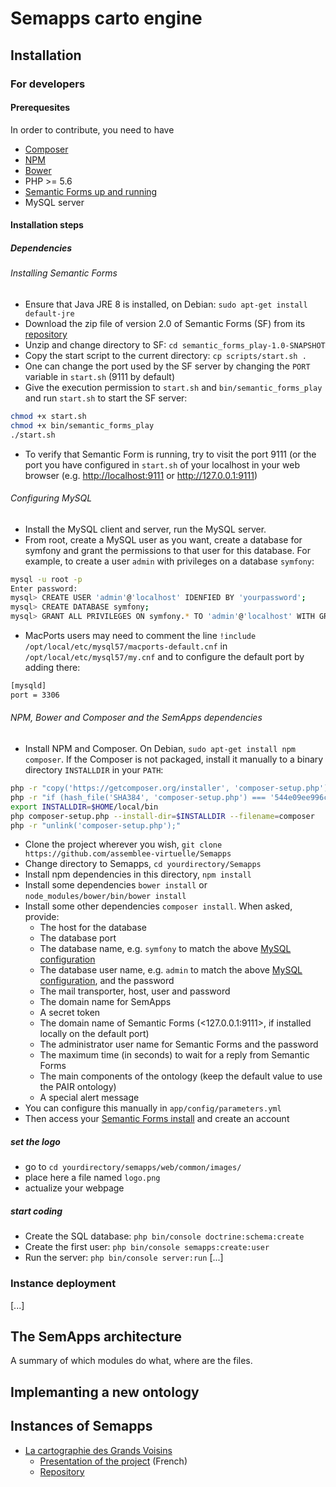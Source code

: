 # Semapps carto engine

## Installation

### For developers

#### Prerequesites 

In order to contribute, you need to have 
- [Composer](https://getcomposer.org "Composer")
- [NPM](https://www.npmjs.com/ "NPM")
- [Bower](https://bower.io/ "Bower")
- PHP >= 5.6
- [Semantic Forms up and running](https://github.com/jmvanel/semantic_forms/wiki/User_manual
 "Bower")
 - MySQL server
 
#### Installation steps

##### Dependencies

###### Installing Semantic Forms

- Ensure that Java JRE 8 is installed, on Debian: `sudo apt-get install default-jre`
- Download the zip file of version 2.0 of Semantic Forms (SF) from its [repository](https://github.com/jmvanel/semantic_forms/releases)
- Unzip and change directory to SF: `cd semantic_forms_play-1.0-SNAPSHOT`
- Copy the start script to the current directory: `cp scripts/start.sh .`
- One can change the port used by the SF server by changing the `PORT` variable in `start.sh` (9111 by default)
- Give the execution permission to ```start.sh``` and `bin/semantic_forms_play` and run `start.sh` to start the SF server:
```bash
chmod +x start.sh
chmod +x bin/semantic_forms_play
./start.sh
```
- To verify that Semantic Form is running, try to visit the port 9111 (or the port you have configured in `start.sh` of your localhost in your web browser (e.g. <http://localhost:9111> or <http://127.0.0.1:9111>)


###### Configuring MySQL

- Install the MySQL client and server, run the MySQL server.
- From root, create a MySQL user as you want, create a database for symfony and grant the permissions to that user for this database. For example, to create a user `admin` with privileges on a database `symfony`:
```bash
mysql -u root -p
Enter password:
mysql> CREATE USER 'admin'@'localhost' IDENFIED BY 'yourpassword';
mysql> CREATE DATABASE symfony;
mysql> GRANT ALL PRIVILEGES ON symfony.* TO 'admin'@'localhost' WITH GRANT OPTION;
```
- MacPorts users may need to comment the line `!include /opt/local/etc/mysql57/macports-default.cnf` in `/opt/local/etc/mysql57/my.cnf` and to configure the default port by adding there:
```bash
[mysqld]
port = 3306
```

###### NPM, Bower and Composer and the SemApps dependencies
- Install NPM and Composer. On Debian, `sudo apt-get install npm composer`. If the Composer is not packaged, install it manually to a binary directory `INSTALLDIR` in your `PATH`:
```bash
php -r "copy('https://getcomposer.org/installer', 'composer-setup.php');"
php -r "if (hash_file('SHA384', 'composer-setup.php') === '544e09ee996cdf60ece3804abc52599c22b1f40f4323403c44d44fdfdd586475ca9813a858088ffbc1f233e9b180f061') { echo 'Installer verified'; } else { echo 'Installer corrupt'; unlink('composer-setup.php'); } echo PHP_EOL;"
export INSTALLDIR=$HOME/local/bin
php composer-setup.php --install-dir=$INSTALLDIR --filename=composer
php -r "unlink('composer-setup.php');"
```
- Clone the project wherever you wish, `git clone https://github.com/assemblee-virtuelle/Semapps`
- Change directory to Semapps, `cd yourdirectory/Semapps`
- Install npm dependencies in this directory, `npm install`
- Install some dependencies `bower install` or `node_modules/bower/bin/bower install`
- Install some other dependencies `composer install`. When asked, provide:
  * The host for the database
  * The database port
  * The database name, e.g. `symfony` to match the above [MySQL configuration](#configuring-mysql)
  * The database user name, e.g. `admin` to match the above [MySQL configuration](#configuring-mysql), and the password
  * The mail transporter, host, user and password
  * The domain name for SemApps
  * A secret token
  * The domain name of Semantic Forms (<127.0.0.1:9111>, if installed locally on the default port)
  * The administrator user name for Semantic Forms and the password
  * The maximum time (in seconds) to wait for a reply from Semantic Forms
  * The main components of the ontology (keep the default value to use the PAIR ontology)
  * A special alert message
- You can configure this manually in `app/config/parameters.yml`
- Then access your [Semantic Forms install](http://localhost:9000) and create an account

##### set the logo
- go to `cd yourdirectory/semapps/web/common/images/`
- place here a file named `logo.png`
- actualize your webpage

##### start coding
- Create the SQL database: `php bin/console doctrine:schema:create`
- Create the first user: `php bin/console semapps:create:user`
- Run the server: `php bin/console server:run`
[...]

### Instance deployment

[...]

## The SemApps architecture

A summary of which modules do what, where are the files.

## Implemanting a new ontology



## Instances of Semapps

- [La cartographie des Grands Voisins](http://reseau.lesgrandsvoisins.org/)
  - [Presentation of the project](https://www.virtual-assembly.org/appli-carto-grands-voisins/) (French)
  - [Repository](https://github.com/assemblee-virtuelle/grands-voisins-v2)
